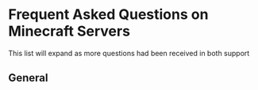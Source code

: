 # Frequent Asked Questions on Minecraft Servers
This list will expand as more questions had been received in both support

## General
